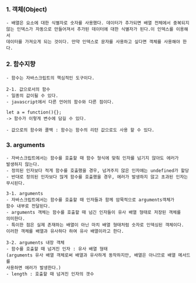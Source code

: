 
### 1. 객체(Object)
    - 배열은 요소에 대한 식별자로 숫자를 사용했다. 데이터가 추가되면 배열 전체에서 중복되지
    않는 인덱스가 자동으로 만들어져서 추가된 데이터에 대한 식별자가 된다.이 인덱스를 이용해서
    데이터를 가져오게 되는 것이다. 만약 인덱스로 문자를 사용하고 싶다면 객체를 사용해야 한다.

### 2. 함수지향
    - 함수는 자바스크립트의 핵심적인 도구이다. 

    2-1. 값으로서의 함수
    - 일종의 값이될 수 있다.
    - javascript에서 다른 언어의 함수와 다른 점이다.

    let a = function(){};
    -> 함수가 이렇게 변수에 담길 수 있다.

    - 값으로의 함수와 콜백 : 함수는 함수의 리턴 값으로도 사용 할 수 있다.


### 3. arguments
    - 자바스크립트에서는 함수를 호출할 때 함수 형식에 맞춰 인자를 넘기지 않아도 에러가 
    발생하지 않는다. 
    - 정의된 인자보다 적게 함수를 호출했을 경우, 넘겨주지 않은 인자에는 undefined가 할당
    - 반대로 정의된 인자보다 많게 함수를 호출했을 경우, 에러가 발생하지 않고 초과된 인자는
    무시된다.

    3-1. arguments
    - 자바스크립트에서는 함수를 호출할 때 인자들과 함께 암묵적으로 arguments객체가
    함수 내부로 전달된다.
    - arguments 객체는 함수를 호출할 때 넘긴 인자들이 유사 배열 형태로 저장된 객체를
    의미한다.
    - 특이한 점은 실제 존재하는 배열이 아닌 마치 배열 형태처럼 숫자로 인덱싱된 객체이다.
    이러한 객체를 배열과 유사하다 하여 유사 배열이라고 한다.

    3-2. arguments 내장 객체
    - 함수를 호출할 때 넘겨진 인자 : 유사 배열 형태
    (arguments 유사 배열 객체로써 배열과 유사하게 동작하지만, 배열은 아니므로 배열 메서드를
    사용하면 에러가 발생한다.)
    - length : 호출할 때 넘겨진 인자의 갯수